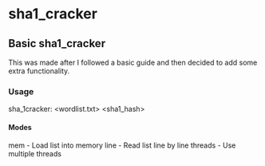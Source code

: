 # sha1_cracker
## Basic sha1_cracker
This was made after I followed a basic guide and then decided to add some extra functionality.

### Usage
sha_1cracker: <wordlist.txt> <sha1_hash> <mode>

#### Modes
mem - Load list into memory
line - Read list line by line
threads - Use multiple threads
